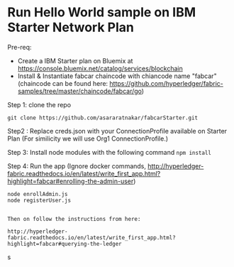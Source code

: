 # Run Hello World sample on IBM Starter Network Plan


Pre-req: 
* Create a IBM Starter plan on Bluemix at https://console.bluemix.net/catalog/services/blockchain
* Install & Instantiate fabcar chaincode with chiancode name "fabcar" (chaincode can be found here: https://github.com/hyperledger/fabric-samples/tree/master/chaincode/fabcar/go)

Step 1: clone the repo

```git clone https://github.com/asararatnakar/fabcarStarter.git```

Step2 : Replace creds.json with your ConnectionProfile available on Starter Plan
        (For similicity we will use Org1 ConnectionProfile.)

Step 3: Install node modules with the following command
    ```npm install```

Step 4: Run the app
       (Ignore docker commands, http://hyperledger-fabric.readthedocs.io/en/latest/write_first_app.html?highlight=fabcar#enrolling-the-admin-user)
 

    node enrollAdmin.js
    node registerUser.js  


    Then on follow the instructions from here:

    http://hyperledger-fabric.readthedocs.io/en/latest/write_first_app.html?highlight=fabcar#querying-the-ledger
    

s

